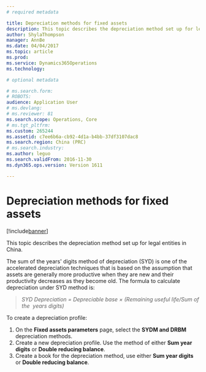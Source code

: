 ```yaml
---
# required metadata

title: Depreciation methods for fixed assets
description: This topic describes the depreciation method set up for legal entities in China.
author: ShylaThompson
manager: AnnBe
ms.date: 04/04/2017
ms.topic: article
ms.prod: 
ms.service: Dynamics365Operations
ms.technology: 

# optional metadata

# ms.search.form: 
# ROBOTS: 
audience: Application User
# ms.devlang: 
# ms.reviewer: 81
ms.search.scope: Operations, Core
# ms.tgt_pltfrm: 
ms.custom: 265244
ms.assetid: c7ee6b6a-cb92-4d1a-b4bb-37df3107dac8
ms.search.region: China (PRC)
# ms.search.industry: 
ms.author: leguo
ms.search.validFrom: 2016-11-30
ms.dyn365.ops.version: Version 1611

---
```


# Depreciation methods for fixed assets

[!include[banner](../includes/banner.md)]


This topic describes the depreciation method set up for legal entities in China.

The sum of the years' digits method of depreciation (SYD) is one of the accelerated depreciation techniques that is based on the assumption that assets are generally more productive when they are new and their productivity decreases as they become old. The formula to calculate depreciation under SYD method is:

> *SYD Depreciation = Depreciable base × (Remaining useful life/Sum of the  years digits)*

To create a depreciation profile:

1. On the **Fixed assets parameters** page, select the **SYDM and DRBM** depreciation methods.
2. Create a new depreciation profile. Use the method of either **Sum year digits** or **Double reducing balance**.
3. Create a book for the depreciation method, use either **Sum year digits** or **Double reducing balance**.




